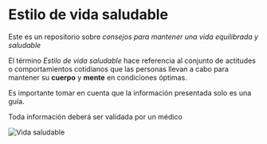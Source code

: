 # Estilo de vida saludable
Este es un repositorio sobre *consejos para mantener una vida equilibrada y saludable*

El término *Estilo de vida saludable* hace referencia al conjunto de actitudes o comportamientos cotidianos que las personas llevan a cabo para mantener su **cuerpo** y **mente** en condiciones óptimas.

Es importante tomar en cuenta que la información presentada solo es una guía.

Toda información deberá ser validada por un médico 

![Vida saludable](/imagenes/primera_imagen.jpeg)
